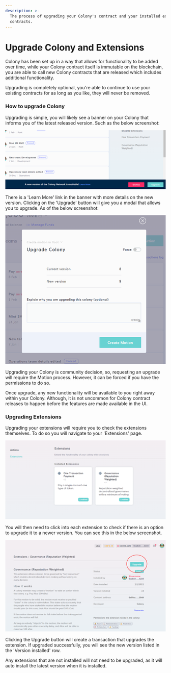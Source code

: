 ```yaml
---
description: >-
  The process of upgrading your Colony's contract and your installed extensions
  contracts.
---
```


# Upgrade Colony and Extensions

Colony has been set up in a way that allows for functionality to be added over time, while your Colony contract itself is immutable on the blockchain, you are able to call new Colony contracts that are released which includes additional functionality.

Upgrading is completely optional, you're able to continue to use your existing contracts for as long as you like, they will never be removed.

### How to upgrade Colony

Upgrading is simple, you will likely see a banner on your Colony that informs you of the latest released version. Such as the below screenshot:

![Banner showing that there is a new version of Colony available.](../.gitbook/assets/50c33c3e-b618-4b72-b2c9-ca5590bc8b92.png)

There is a 'Learn More' link in the banner with more details on the new version. Clicking on the 'Upgrade' button will give you a modal that allows you to upgrade. As of the below screenshot:

![Modal for upgrading your Colony to the latest version.](../.gitbook/assets/b4c7f953-b75a-42cd-ae54-059123ebccef.png)

Upgrading your Colony is community decision, so, requesting an upgrade will require the Motion process. However, it can be forced if you have the permissions to do so.

Once upgrade, any new functionality will be available to you right away within your Colony. Although, it is not uncommon for Colony contract releases to happen before the features are made available in the UI.

### Upgrading Extensions

Upgrading your extensions will require you to check the extensions themselves. To do so you will navigate to your 'Extensions' page.

![Extensions page, shows the version number under each extension name.](<../.gitbook/assets/249fdc8f-c496-4c5c-acbe-de90e2a77d93 (1).png>)

You will then need to click into each extension to check if there is an option to upgrade it to a newer version. You can see this in the below screenshot.

![Extension that is able to be upgraded to a newer version.](../.gitbook/assets/478072dc-6c23-43fa-afa6-2d96246d2f07.png)

Clicking the Upgrade button will create a transaction that upgrades the extension. If upgraded successfully, you will see the new version listed in the 'Version installed' row.

Any extensions that are not installed will not need to be upgraded, as it will auto install the latest version when it is installed.
